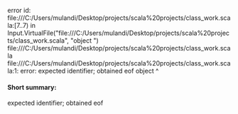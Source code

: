 error id: file:///C:/Users/mulandi/Desktop/projects/scala%20projects/class_work.scala:[7..7) in Input.VirtualFile("file:///C:/Users/mulandi/Desktop/projects/scala%20projects/class_work.scala", "object ")
file:///C:/Users/mulandi/Desktop/projects/scala%20projects/class_work.scala
file:///C:/Users/mulandi/Desktop/projects/scala%20projects/class_work.scala:1: error: expected identifier; obtained eof
object 
       ^
#### Short summary: 

expected identifier; obtained eof